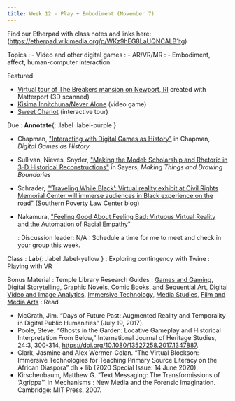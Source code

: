 ```yaml
---
title: Week 12 - Play + Embodiment (November 7)
---
```

Find our Etherpad with class notes and links here: (https://etherpad.wikimedia.org/p/WKz9hEG8LaUQNCALB1tg)

Topics
: - Video and other digital games
: - AR/VR/MR
: - Embodiment, affect, human-computer interaction

Featured
- [Virtual tour of The Breakers mansion on Newport, RI](https://my.matterport.com/show/?m=LuK3cpKzx4B) created with Matterport (3D scanned)
- [Kisima Innitchuna/Never Alone](http://neveralonegame.com/) (video game)
- [Sweet Chariot](https://www.sweetchariotml.com/) (interactive tour)



Due
: **Annotate**{: .label .label-purple }
- Chapman, ["Interacting with Digital Games as History"](https://github.com/HIST5152/pdfs/blob/main/Chapman_InteractingwithDigitalGamesAsHistory.pdf?raw=true) in Chapman, *Digital Games as History*
- Sullivan, Nieves, Snyder, ["Making the Model: Scholarship and Rhetoric in 3-D Historical Reconstructions"](https://github.com/HIST5152/pdfs/blob/main/SullivanNievesSnyder_MakingtheModelScholarshipandRhetoricin3DHistoricalReconstructions.pdf?raw=true) in Sayers, *Making Things and Drawing Boundaries*
- Schrader, ["‘Traveling While Black’: Virtual reality exhibit at Civil Rights Memorial Center will immerse audiences in Black experience on the road"](https://www.splcenter.org/news/2022/10/28/traveling-while-black-virtual-reality-civil-rights-memorial-center-black-experience) (Southern Poverty Law Center blog)
- Nakamura, ["Feeling Good About Feeling Bad: Virtuous Virtual Reality and the Automation of Racial Empathy"](https://github.com/HIST5152/pdfs/blob/main/Nakamura_FeelingGoodAboutFeelingBad.pdf?raw=true)

  : Discussion leader: N/A
: Schedule a time for me to meet and check in your group this week.

Class 
: **Lab**{: .label .label-yellow } 
: Exploring contingency with Twine
: Playing with VR


Bonus Material
: Temple Library Research Guides
    : [Games and Gaming](https://guides.temple.edu/gaming), [Digital Storytelling](https://guides.temple.edu/c.php?g=504588), [Graphic Novels, Comic Books, and Sequential Art](https://guides.temple.edu/graphicnovels), [Digital Video and Image Analytics](https://guides.temple.edu/video-image-analysis-and-visualization), [Immersive Technology](https://guides.temple.edu/c.php?g=753487), [Media Studies](https://guides.temple.edu/media), [Film and Media Arts](https://guides.temple.edu/fma)
: Read
- McGrath, Jim. “Days of Future Past: Augmented Reality and Temporality in Digital Public Humanities” (July 19, 2017).
- Poole, Steve. “Ghosts in the Garden: Locative Gameplay and Historical Interpretation From Below,” International Journal of Heritage Studies, 24:3, 300-314,  https://doi.org/10.1080/13527258.2017.1347887.
- Clark, Jasmine and Alex Wermer-Colan. “The Virtual Blockson: Immersive Technologies for Teaching Primary Source Literacy on the African Diaspora” dh + lib (2020 Special Issue: 14 June 2020).
- Kirschenbaum, Matthew G. “Text Messaging: The Transformissions of ‘Agrippa’” in Mechanisms : New Media and the Forensic Imagination. Cambridge: MIT Press, 2007.